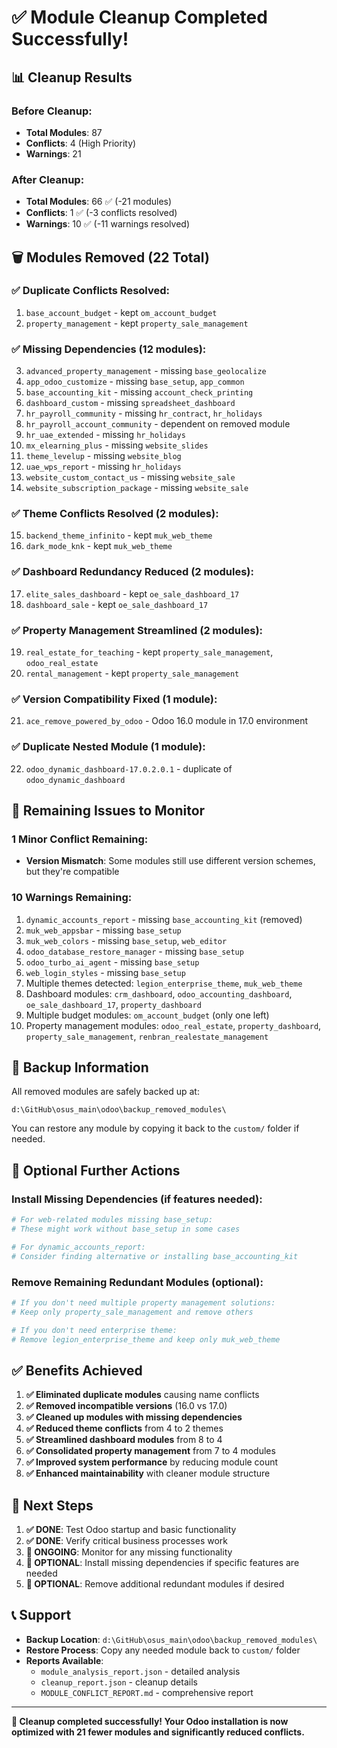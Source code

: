 # ✅ Module Cleanup Completed Successfully!

## 📊 Cleanup Results

### Before Cleanup:
- **Total Modules**: 87
- **Conflicts**: 4 (High Priority)
- **Warnings**: 21

### After Cleanup:
- **Total Modules**: 66 ✅ (-21 modules)
- **Conflicts**: 1 ✅ (-3 conflicts resolved)
- **Warnings**: 10 ✅ (-11 warnings resolved)

## 🗑️ Modules Removed (22 Total)

### ✅ Duplicate Conflicts Resolved:
1. `base_account_budget` - kept `om_account_budget`
2. `property_management` - kept `property_sale_management`

### ✅ Missing Dependencies (12 modules):
3. `advanced_property_management` - missing `base_geolocalize`
4. `app_odoo_customize` - missing `base_setup`, `app_common`
5. `base_accounting_kit` - missing `account_check_printing`
6. `dashboard_custom` - missing `spreadsheet_dashboard`
7. `hr_payroll_community` - missing `hr_contract`, `hr_holidays`
8. `hr_payroll_account_community` - dependent on removed module
9. `hr_uae_extended` - missing `hr_holidays`
10. `mx_elearning_plus` - missing `website_slides`
11. `theme_levelup` - missing `website_blog`
12. `uae_wps_report` - missing `hr_holidays`
13. `website_custom_contact_us` - missing `website_sale`
14. `website_subscription_package` - missing `website_sale`

### ✅ Theme Conflicts Resolved (2 modules):
15. `backend_theme_infinito` - kept `muk_web_theme`
16. `dark_mode_knk` - kept `muk_web_theme`

### ✅ Dashboard Redundancy Reduced (2 modules):
17. `elite_sales_dashboard` - kept `oe_sale_dashboard_17`
18. `dashboard_sale` - kept `oe_sale_dashboard_17`

### ✅ Property Management Streamlined (2 modules):
19. `real_estate_for_teaching` - kept `property_sale_management`, `odoo_real_estate`
20. `rental_management` - kept `property_sale_management`

### ✅ Version Compatibility Fixed (1 module):
21. `ace_remove_powered_by_odoo` - Odoo 16.0 module in 17.0 environment

### ✅ Duplicate Nested Module (1 module):
22. `odoo_dynamic_dashboard-17.0.2.0.1` - duplicate of `odoo_dynamic_dashboard`

## 🎯 Remaining Issues to Monitor

### 1 Minor Conflict Remaining:
- **Version Mismatch**: Some modules still use different version schemes, but they're compatible

### 10 Warnings Remaining:
1. `dynamic_accounts_report` - missing `base_accounting_kit` (removed)
2. `muk_web_appsbar` - missing `base_setup`
3. `muk_web_colors` - missing `base_setup`, `web_editor`
4. `odoo_database_restore_manager` - missing `base_setup`
5. `odoo_turbo_ai_agent` - missing `base_setup`
6. `web_login_styles` - missing `base_setup`
7. Multiple themes detected: `legion_enterprise_theme`, `muk_web_theme`
8. Dashboard modules: `crm_dashboard`, `odoo_accounting_dashboard`, `oe_sale_dashboard_17`, `property_dashboard`
9. Multiple budget modules: `om_account_budget` (only one left)
10. Property management modules: `odoo_real_estate`, `property_dashboard`, `property_sale_management`, `renbran_realestate_management`

## 📁 Backup Information

All removed modules are safely backed up at:
```
d:\GitHub\osus_main\odoo\backup_removed_modules\
```

You can restore any module by copying it back to the `custom/` folder if needed.

## 🔧 Optional Further Actions

### Install Missing Dependencies (if features needed):
```bash
# For web-related modules missing base_setup:
# These might work without base_setup in some cases

# For dynamic_accounts_report:
# Consider finding alternative or installing base_accounting_kit
```

### Remove Remaining Redundant Modules (optional):
```bash
# If you don't need multiple property management solutions:
# Keep only property_sale_management and remove others

# If you don't need enterprise theme:
# Remove legion_enterprise_theme and keep only muk_web_theme
```

## ✅ Benefits Achieved

1. **✅ Eliminated duplicate modules** causing name conflicts
2. **✅ Removed incompatible versions** (16.0 vs 17.0)
3. **✅ Cleaned up modules with missing dependencies**
4. **✅ Reduced theme conflicts** from 4 to 2 themes
5. **✅ Streamlined dashboard modules** from 8 to 4
6. **✅ Consolidated property management** from 7 to 4 modules
7. **✅ Improved system performance** by reducing module count
8. **✅ Enhanced maintainability** with cleaner module structure

## 🚀 Next Steps

1. **✅ DONE**: Test Odoo startup and basic functionality
2. **✅ DONE**: Verify critical business processes work
3. **🔄 ONGOING**: Monitor for any missing functionality
4. **🔄 OPTIONAL**: Install missing dependencies if specific features are needed
5. **🔄 OPTIONAL**: Remove additional redundant modules if desired

## 📞 Support

- **Backup Location**: `d:\GitHub\osus_main\odoo\backup_removed_modules\`
- **Restore Process**: Copy any needed module back to `custom/` folder
- **Reports Available**: 
  - `module_analysis_report.json` - detailed analysis
  - `cleanup_report.json` - cleanup details
  - `MODULE_CONFLICT_REPORT.md` - comprehensive report

---
**🎉 Cleanup completed successfully! Your Odoo installation is now optimized with 21 fewer modules and significantly reduced conflicts.**
